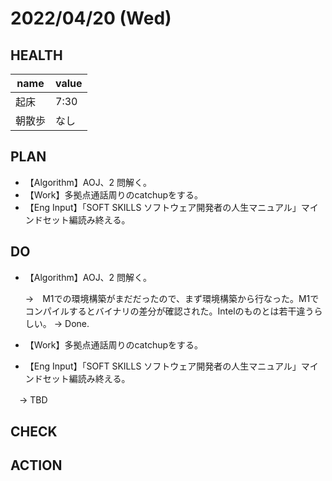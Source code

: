 # 2022/04/20 (Wed)

## HEALTH

| name   | value |
| ------ | ----- |
| 起床   | 7:30     |
| 朝散歩 | なし     |

## PLAN

- 【Algorithm】AOJ、2 問解く。
- 【Work】多拠点通話周りのcatchupをする。
- 【Eng Input】「SOFT SKILLS ソフトウェア開発者の人生マニュアル」マインドセット編読み終える。

## DO

- 【Algorithm】AOJ、2 問解く。

  →　M1での環境構築がまだだったので、まず環境構築から行なった。M1でコンパイルするとバイナリの差分が確認された。Intelのものとは若干違うらしい。
  → Done.

- 【Work】多拠点通話周りのcatchupをする。


- 【Eng Input】「SOFT SKILLS ソフトウェア開発者の人生マニュアル」マインドセット編読み終える。

　→ TBD


## CHECK

## ACTION
